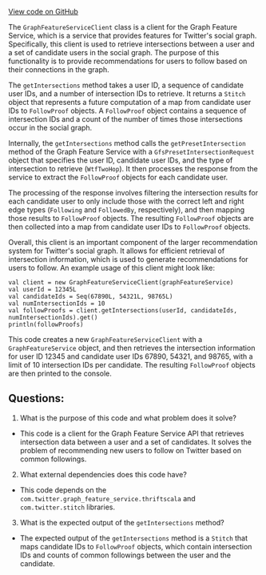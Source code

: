 [View code on GitHub](https://github.com/misbahsy/the-algorithm/follow-recommendations-service/common/src/main/scala/com/twitter/follow_recommendations/common/clients/graph_feature_service/GraphFeatureServiceClient.scala)

The `GraphFeatureServiceClient` class is a client for the Graph Feature Service, which is a service that provides features for Twitter's social graph. Specifically, this client is used to retrieve intersections between a user and a set of candidate users in the social graph. The purpose of this functionality is to provide recommendations for users to follow based on their connections in the graph.

The `getIntersections` method takes a user ID, a sequence of candidate user IDs, and a number of intersection IDs to retrieve. It returns a `Stitch` object that represents a future computation of a map from candidate user IDs to `FollowProof` objects. A `FollowProof` object contains a sequence of intersection IDs and a count of the number of times those intersections occur in the social graph.

Internally, the `getIntersections` method calls the `getPresetIntersection` method of the Graph Feature Service with a `GfsPresetIntersectionRequest` object that specifies the user ID, candidate user IDs, and the type of intersection to retrieve (`WtfTwoHop`). It then processes the response from the service to extract the `FollowProof` objects for each candidate user.

The processing of the response involves filtering the intersection results for each candidate user to only include those with the correct left and right edge types (`Following` and `FollowedBy`, respectively), and then mapping those results to `FollowProof` objects. The resulting `FollowProof` objects are then collected into a map from candidate user IDs to `FollowProof` objects.

Overall, this client is an important component of the larger recommendation system for Twitter's social graph. It allows for efficient retrieval of intersection information, which is used to generate recommendations for users to follow. An example usage of this client might look like:

```
val client = new GraphFeatureServiceClient(graphFeatureService)
val userId = 12345L
val candidateIds = Seq(67890L, 54321L, 98765L)
val numIntersectionIds = 10
val followProofs = client.getIntersections(userId, candidateIds, numIntersectionIds).get()
println(followProofs)
```

This code creates a new `GraphFeatureServiceClient` with a `GraphFeatureService` object, and then retrieves the intersection information for user ID 12345 and candidate user IDs 67890, 54321, and 98765, with a limit of 10 intersection IDs per candidate. The resulting `FollowProof` objects are then printed to the console.
## Questions: 
 1. What is the purpose of this code and what problem does it solve?
- This code is a client for the Graph Feature Service API that retrieves intersection data between a user and a set of candidates. It solves the problem of recommending new users to follow on Twitter based on common followings.

2. What external dependencies does this code have?
- This code depends on the `com.twitter.graph_feature_service.thriftscala` and `com.twitter.stitch` libraries.

3. What is the expected output of the `getIntersections` method?
- The expected output of the `getIntersections` method is a `Stitch` that maps candidate IDs to `FollowProof` objects, which contain intersection IDs and counts of common followings between the user and the candidate.